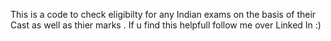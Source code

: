 This is a code to check eligibilty for any Indian exams on the basis of their Cast as well as thier marks .
If u find this helpfull follow me over Linked In :)
